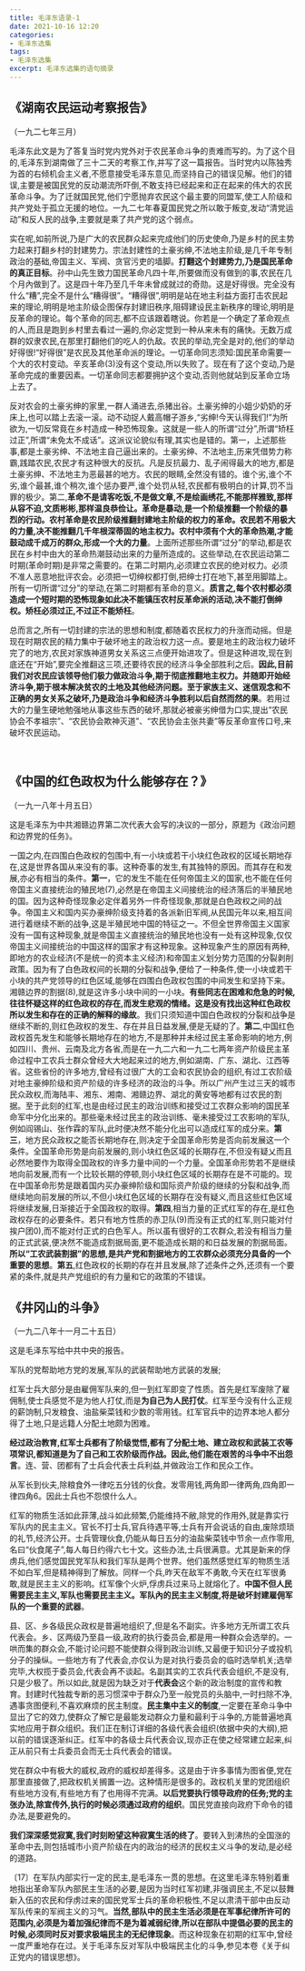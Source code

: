 ```yaml
---
title: 毛泽东语录-1
date: 2021-10-16 12:20
categories: 
- 毛泽东选集
tags:
- 毛泽东选集
excerpt: 毛泽东选集的语句摘录
---
```


## 《湖南农民运动考察报告》

（⼀九⼆七年三⽉）

毛泽东此文是为了答复当时党内党外对于农民革命斗争的责难而写的。为了这个目的,毛泽东到湖南做了三十二天的考察工作,并写了这一篇报告。当时党内以陈独秀为首的右倾机会主义者,不愿意接受毛泽东意见,而坚持自己的错误见解。他们的错误,主要是被国民党的反动潮流所吓倒,不敢支持已经起来和正在起来的伟大的农民革命斗争。为了迁就国民党,他们宁愿抛弃农民这个最主要的同盟军,使工人阶级和共产党处于孤立无援的地位。一九二七年春夏国民党之所以敢于叛变,发动“清党运动”和反人民的战争,主要就是乘了共产党的这个弱点。

实在呢,如前所说,乃是广大的农民群众起来完成他们的历史使命,乃是乡村的民主势力起来打翻乡村的封建势力。宗法封建性的土豪劣绅,不法地主阶级,是几千年专制政治的基础,帝国主义、军阀、贪官污吏的墙脚。**打翻这个封建势力,乃是国民革命的真正目标**。孙中山先生致力国民革命凡四十年,所要做而没有做到的事,农民在几个月內做到了。这是四十年乃至几千年未曾成就过的奇勋。这是好得很。完全没有什么“糟”,完全不是什么“糟得很”。“糟得很”,明明是站在地主利益方面打击农民起来的理论,明明是地主阶级企图保存封建旧秩序,阻碍建设民主新秩序的理论,明明是反革命的理论。每个革命的同志,都不应该跟着瞎说。你若是一个确定了革命观点的人,而且是跑到乡村里去看过一遍的,你必定觉到一种从来未有的痛快。无数万成群的奴隶农民,在那里打翻他们的吃人的仇敌。农民的举动,完全是对的,他们的举动好得很!“好得很”是农民及其他革命派的理论。一切革命同志须知:国民革命需要一个大的农村变动。辛亥革命(3)没有这个变动,所以失败了。现在有了这个变动,乃是革命完成的重要因素。一切革命同志都要拥护这个变动,否则他就站到反革命立场上去了。

反对农会的土豪劣绅的家里,一群人涌进去,杀猪出谷。土豪劣绅的小姐少奶奶的牙床上,也可以踏上去滚一滚。动不动捉人戴高帽子游乡,“劣绅!今天认得我们!”为所欲为,一切反常竟在乡村造成一种恐怖现象。这就是一些人的所谓“过分”,所谓“矫枉过正”,所谓“未免太不成话”。这派议论貌似有理,其实也是错的。第一，上述那些事,都是土豪劣绅、不法地主自己逼出来的。土豪劣绅、不法地主,历来凭借势力称霸,践踏农民,农民才有这种很大的反抗。凡是反抗最力、乱子闹得最大的地方,都是土豪劣绅、不法地主为恶最甚的地方。农民的眼睛,全然没有错的。谁个劣,谁个不劣,谁个最甚,谁个稍次,谁个惩办要严,谁个处罚从轻,农民都有极明白的计算,罚不当罪的极少。第二,**革命不是请客吃饭,不是做文章,不是绘画绣花,不能那样雅致,那样从容不迫,文质彬彬,那样温良恭俭让。革命是暴动,是一个阶级推翻一个阶级的暴烈的行动。农村革命是农民阶级推翻封建地主阶级的权力的革命。农民若不用极大的力量,决不能推翻几千年根深蒂固的地主权力。农村中须有个大的革命热潮,才能鼓动成千成万的群众,形成一个大的力量**。上面所述那些所谓“过分”的举动,都是农民在乡村中由大的革命热潮鼓动出来的力量所造成的。这些举动,在农民运动第二时期(革命时期)是非常之需要的。在第二时期内,必须建立农民的绝对权力。必须不准人恶意地批评农会。必须把一切绅权都打倒,把绅士打在地下,甚至用脚踏上。所有一切所谓“过分”的举动,在第二时期都有革命的意义。**质言之,每个农村都必须造成一个短时期的恐怖现象如此决不能镇压农村反革命派的活动,决不能打倒绅权。矫枉必须过正,不过正不能矫枉**。

总而言之,所有一切封建的宗法的思想和制度,都随着农民权力的升涨而动摇。但是现在时期农民的精力集中于破坏地主的政治权力这一点。要是地主的政治权力破坏完了的地方,农民对家族神道男女关系这三点便开始进攻了。但是这种进攻,现在到底还在“开始”,要完全推翻这三项,还要待农民的经济斗争全部胜利之后。**因此,目前我们对农民应该领导他们极力做政治斗争,期于彻底推翻地主权力。并随即开始经济斗争,期于根本解决贫农的土地及其他经济问题。至于家族主义、迷信观念和不正确的男女关系之破坏,乃是政治斗争和经济斗争胜利以后自然而然的果**。若用过大的力量生硬地勉强地从事这些东西的破坏,那就必被豪劣绅借为口实,提出“农民协会不孝祖宗”、“农民协会欺神灭道”、“农民协会主张共妻”等反革命宣传口号,来破坏农民运动。

<br>

## 《中国的红色政权为什么能够存在？》

（一九一八年十月五日）

这是毛泽东为中共湘赣边界第二次代表大会写的决议的一部分，原题为《政治问题和边界党的任务》。

一国之内,在四围白色政权的包围中,有一小块或若干小块红色政权的区域长期地存在,这是世界各国从来没有的事。这种奇事的发生,有其独特的原因。而其存在和发展,亦必有相当的条件。**第一**，它的发生不能在任何帝国主义的国家,也不能在任何帝国主义直接统治的殖民地(7),必然是在帝国主义间接统治的经济落后的半殖民地的国。因为这种奇怪现象必定伴着另外一件奇怪现象,那就是白色政权之间的战争。帝国主义和国内买办豪绅阶级支持着的各派新旧军阀,从民国元年以来,相互间进行着继续不断的战争,这是半殖民地中国的特征之一。不但全世界帝国主义国家没有一国有这种现象,就是帝国主义直接统治的殖民地也没有一处有这种现象,仅仅帝国主义间接统治的中国这样的国家才有这种现象。这种现象产生的原因有两种,即地方的农业经济(不是统一的资本主义经济)和帝国主义划分势力范围的分裂剥削政策。因为有了白色政权间的长期的分裂和战争,便给了一种条件,使一小块或若干小块的共产党领导的红色区域,能够在四围白色政权包围的中间发生和坚持下来。湘赣边界的割据(8),就是这许多小块中间的一小块。**有些同志在困难和危急的时候,往往怀疑这样的红色政权的存在,而发生悲观的情绪。这是没有找出这种红色政权所以发生和存在的正确的解释的缘故**。我们只须知道中国白色政权的分裂和战争是继续不断的,则红色政权的发生、存在并且日益发展,便是无疑的了。**第二**,中国红色政权首先发生和能够长期地存在的地方,不是那种并未经过民主革命影响的地方,例如四川、贵州、云南及北方各省,而是在一九二六和一九二七两年资产阶级民主革命过程中工农兵士群众曾经大大地起来过的地方,例如湖南、广东、湖北、江西等省。这些省份的许多地方,曾经有过很广大的工会和农民协会的组织,有过工农阶级对地主豪绅阶级和资产阶级的许多经济的政治的斗争。所以广州产生过三天的城市民众政权,而海陆丰、湘东、湘南、湘赣边界、湖北的黄安等地都有过农民的割据。至于此刻的红军,也是由经过民主的政治训练和接受过工农群众影响的国民革命军中分化出来的。那些毫未经过民主的政治训练、毫未接受过工农影响的军队,例如阎锡山、张作霖的军队,此时便决然不能分化出可以造成红军的成分来。**第三**，地方民众政权之能否长期地存在,则决定于全国革命形势是否向前发展这一个条件。全国革命形势是向前发展的,则小块红色区域的长期存在,不但没有疑乂而且必然地要作为取得全国政权的许多力量中间的一个力量。全国革命形势若不是继续地向前发展,而有一个比较长期的停顿,则小块红色区域的长期存在是不可能的。现在中国革命形势是跟着国内买办豪绅阶级和国际资产阶级的继续的分裂和战争,而继续地向前发展的所以,不但小块红色区域的长期存在没有疑义,而且这些红色区域将继续发展,日渐接近于全国政权的取得。**第四**,相当力量的正式红军的存在,是红色政权存在的必要条件。若只有地方性质的赤卫队(9)而没有正式的红军,则只能对付挨户团0),而不能对付正式的白色军人。所以虽有很好的工农群众,若没有相当力量的正式武装,便决然不能造成割据局面,更不能造成长期的和日益发展的割据局面。**所以“工农武装割据”的思想,是共产党和割据地方的工农群众必须充分具备的一个重要的思想**。**第五**,红色政权的长期的存在并且发展,除了述条件之外,还须有一个要紧的条件,就是共产党组织的有力量和它的政策的不错误。

## 《井冈山的斗争》

（一九二八年十一月二十五日）

这是毛泽东写给中共中央的报告。

军队的党帮助地方党的发展,军队的武装帮助地方武装的发展;

红军士兵大部分是由雇佣军队来的,但一到红军即变了性质。首先是红军废除了雇佣制,使士兵感觉不是为他人打仗,而是**为自己为人民打仗**。红军至今没有什么正规的薪饷制,只发粮食、油盐柴菜钱和少数的零用钱。红军官兵中的边界本地人都分得了土地,只是远籍人分配土地颇为困难。

**经过政治教育,红军士兵都有了阶级觉悟,都有了分配土地、建立政权和武装工农等项常识,都知道是为了自己和工农阶级而作战。因此,他们能在艰苦的斗争中不出怨言**。连、营、团都有了士兵会代表士兵利益,并做政治工作和民众工作。

从军长到伙夫,除粮食外一律吃五分钱的伙食。发零用钱,两角即一律两角,四角即一律四角6。因此士兵也不怨恨什么人。

红军的物质生活如此菲薄,战斗如此频繁,仍能维持不敝,除党的作用外,就是靠实行军队内的民主主义。官长不打士兵,官兵待遇平等,士兵有开会说话的自由,废除烦琐的礼节,经济公开。士兵管理伙食,仍能从每日五分的油盐柴菜钱中节余一点作零用,名曰“伙食尾子”,每人每日约得六七十文。这些办法,士兵很满意。尤其是新来的俘虏兵,他们感觉国民党军队和我们军队是两个世界。他们虽然感觉红军的物质生活不如白军,但是精神得到了解放。同样一个兵,昨天在敌军不勇敢,今天在红军很勇敢,就是民主主义的影响。红军像个火炉,俘虏兵过来马上就熔化了。**中国不但人民需要民主主义,军队也需要民主主义。军队內的民主主义制度,将是破坏封建雇佣军队的一个重要的武器**。

县、区、乡各级民众政权是普遍地组织了,但是名不副实。许多地方无所谓工农兵代表会。乡、区两级乃至县一级,政府的执行委员会,都是用一种群众会选举的。一哄而集的群众会,不能讨论问题不能使群众得到政治训练,又最便于知识分子或投机分子的操纵。一些地方有了代表会,亦仅认为是对执行委员会的临时选举机关;选举完毕,大权揽于委员会,代表会再不谈起。名副其实的工农兵代表会组织,不是没有,只是少极了。所以如此,就是因为缺乏对于**代表会**这个新的政治制度的宣传和教育。封建时代独裁专断的恶习惯深中于群众乃至一般党员的头脑中,一时扫除不净,遇事贪图便利,不喜欢麻烦的民主制度。**民主集中主义的制度**,一定要在革命斗争中显出了它的效力,使群众了解它是最能发动群众力量和最利于斗争的,方能普遍地真实地应用于群众组织。我们正在制订详细的各级代表会组织(依据中央的大纲),把以前的错误逐渐纠正。红军中的各级士兵代表会议,现亦正在使之经常建立起来,纠正从前只有士兵委员会而无士兵代表会的错误。

党在群众中有极大的威权,政府的威权却差得多。这是由于许多事情为图省便,党在那里直接做了,把政权机关搁置一边。这种情形是很多的。政权机关里的党团组织有些地方没有,有些地方有了也用得不完满。**以后党要执行领导政府的任务;党的主张办法,除宣传外,执行的时候必须通过政府的组织**。国民党直接向政府下命令的错办法,是要避免的。

**我们深深感觉寂寞,我们时刻盼望这种寂寞生活的终了**。要转入到沸热的全国涨的革命中去,则包括城市小资产阶级在内的政治的经济的民权主义斗争的发动,是必经的道路。

〔17〕在军队内部实行一定的民主,是毛泽东一贯的思想。在这里毛泽东特别着重地指出革命军队內部民主生活的必要,是因为当时红军初建,非强调民主,不足以鼓舞新入伍的农民和俘虏过来的国民党军士兵的革命积极性,不足以肃清干部中由反动军队传来的军阀主义的习气。**当然,部队中的民主生活必须是在军事纪律所许可的范围内,必须是为着加强纪律而不是为着减弱纪律,所以在部队中提倡必要的民主的时候,必须同时反对要求极端民主的无纪律现象**。而这种现象在初期的红军中,曾经一度严重地存在过。关于毛泽东反对军队中极端民主化的斗争,参见本卷《关于纠正党内的错误思想》。